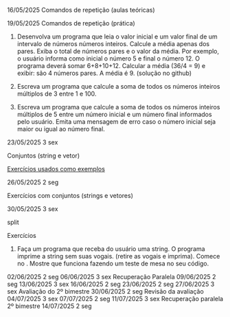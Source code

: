 
16/05/2025
Comandos de repetição (aulas teóricas)



19/05/2025
Comandos de repetição (prática)

1) Desenvolva um programa que leia o valor inicial e um valor final de 
um intervalo de números números inteiros. Calcule a média apenas dos pares.
Exiba o total de números pares e o valor da média. 
   Por exemplo, o usuário informa como inicial o número 5 e final o número 12. 
O programa deverá somar 6+8+10+12. Calcular a média (36/4 = 9) e exibir: são 4 números 
pares. A média é 9. 
(solução no github)

2) Escreva um programa que calcule a soma de todos os números inteiros múltiplos de 3 entre 1 e 100.


3) Escreva um programa que calcule a soma de todos os números inteiros múltiplos de 5 entre um número inicial e um número final informados pelo usuário. Emita uma mensagem de erro caso o número inicial seja maior ou igual ao número final.


23/05/2025		3	sex

Conjuntos (string e vetor)

[Exercícios usados como exemplos](https://github.com/rjhalmeman/algoritmos/tree/main/2bimestre/2025-05-23%20-%20conjuntos)



26/05/2025		2	seg

Exercícios com conjuntos (strings e vetores)



30/05/2025		3	sex

split

Exercícios

1) Faça um programa que receba do usuário uma string. O programa imprime a
string sem suas vogais. (retire as vogais e imprima). Comece no <body>.
Mostre que funciona fazendo um teste de mesa no seu código.


02/06/2025		2	seg
06/06/2025		3	sex
Recuperação Paralela
09/06/2025		2	seg
13/06/2025		3	sex
16/06/2025		2	seg
23/06/2025		2	seg
27/06/2025		3	sex
Avaliação do 2º bimestre
30/06/2025		2	seg
    Revisão da avaliação
04/07/2025		3	sex
07/07/2025		2	seg
11/07/2025		3	sex
	Recuperação paralela 2º bimestre
14/07/2025		2	seg
